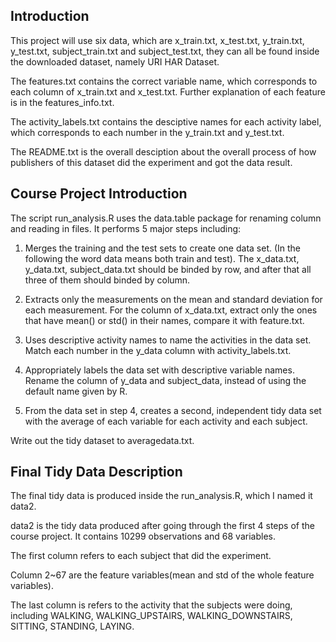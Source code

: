 ## Introduction

This project will use six data, which are x_train.txt, x_test.txt, y_train.txt, y_test.txt, subject_train.txt and subject_test.txt, they can all be found inside the downloaded dataset, namely URI HAR Dataset.

The features.txt contains the correct variable name, which corresponds to each column of x_train.txt and x_test.txt. Further explanation of each feature is in the features_info.txt.

The activity_labels.txt contains the desciptive names for each activity label, which corresponds to each number in the y_train.txt and y_test.txt.

The README.txt is the overall desciption about the overall process of how publishers of this dataset did the experiment and got the data result.


## Course Project Introduction

The script run_analysis.R uses the data.table package for renaming column and reading in files. 
It performs 5 major steps including:

1. Merges the training and the test sets to create one data set. (In the following the word data means both train and test). The x_data.txt, y_data.txt, subject_data.txt should be binded by row, and after that all three of them should binded by column.

2. Extracts only the measurements on the mean and standard deviation for each measurement. For the column of x_data.txt, extract only the ones that have mean() or std() in their names, compare it with feature.txt.

3. Uses descriptive activity names to name the activities in the data set. Match each number in the y_data column with activity_labels.txt.

4. Appropriately labels the data set with descriptive variable names. Rename the column of y_data and subject_data, instead of using the default name given by R.

5. From the data set in step 4, creates a second, independent tidy data set with the average of each variable for each activity and each subject.

Write out the tidy dataset to averagedata.txt.


## Final Tidy Data Description

The final tidy data is produced inside the run_analysis.R, which I named it data2.

data2 is the tidy data produced after going through the first 4 steps of the course project. It contains 10299 observations and 68 variables.

The first column refers to each subject that did the experiment.

Column 2~67 are the feature variables(mean and std of the whole feature variables).

The last column is refers to the activity that the subjects were doing, including WALKING, WALKING_UPSTAIRS, WALKING_DOWNSTAIRS, SITTING, STANDING, LAYING.
